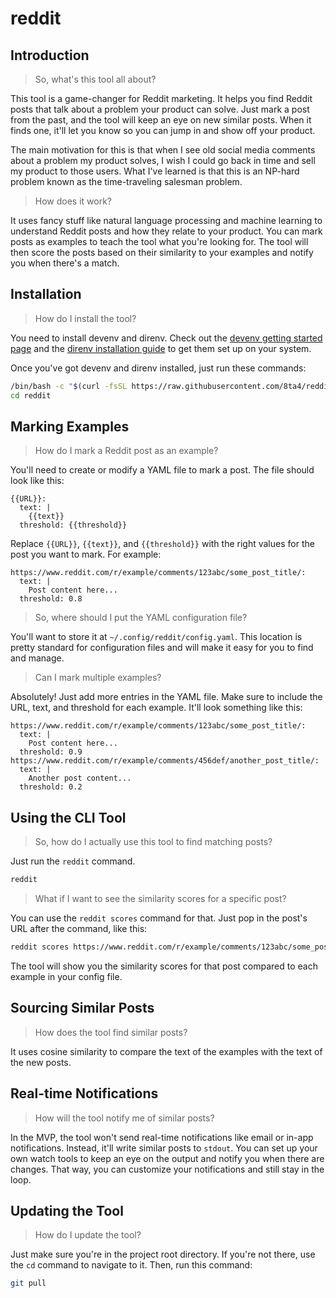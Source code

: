 # reddit

## Introduction

> So, what's this tool all about?

This tool is a game-changer for Reddit marketing. It helps you find Reddit posts that talk about a problem your product can solve. Just mark a post from the past, and the tool will keep an eye on new similar posts. When it finds one, it'll let you know so you can jump in and show off your product.

The main motivation for this is that when I see old social media comments about a problem my product solves, I wish I could go back in time and sell my product to those users. What I've learned is that this is an NP-hard problem known as the time-traveling salesman problem.

> How does it work?

It uses fancy stuff like natural language processing and machine learning to understand Reddit posts and how they relate to your product. You can mark posts as examples to teach the tool what you're looking for. The tool will then score the posts based on their similarity to your examples and notify you when there's a match.

## Installation

> How do I install the tool?

You need to install devenv and direnv. Check out the [devenv getting started page](https://devenv.sh/getting-started/#installation) and the [direnv installation guide](https://devenv.sh/automatic-shell-activation/#installing-direnv) to get them set up on your system.

Once you've got devenv and direnv installed, just run these commands:

```bash
/bin/bash -c "$(curl -fsSL https://raw.githubusercontent.com/8ta4/reddit/main/install.sh)"
cd reddit
```

## Marking Examples

> How do I mark a Reddit post as an example?

You'll need to create or modify a YAML file to mark a post. The file should look like this:

```
{{URL}}:
  text: |
    {{text}}
  threshold: {{threshold}}
```

Replace `{{URL}}`, `{{text}}`, and `{{threshold}}` with the right values for the post you want to mark. For example:

```
https://www.reddit.com/r/example/comments/123abc/some_post_title/:
  text: |
    Post content here...
  threshold: 0.8
```

> So, where should I put the YAML configuration file?

You'll want to store it at `~/.config/reddit/config.yaml`. This location is pretty standard for configuration files and will make it easy for you to find and manage.

> Can I mark multiple examples?

Absolutely! Just add more entries in the YAML file. Make sure to include the URL, text, and threshold for each example. It'll look something like this:

```
https://www.reddit.com/r/example/comments/123abc/some_post_title/:
  text: |
    Post content here...
  threshold: 0.9
https://www.reddit.com/r/example/comments/456def/another_post_title/:
  text: |
    Another post content...
  threshold: 0.2
```

## Using the CLI Tool

> So, how do I actually use this tool to find matching posts?

Just run the `reddit` command.

```bash
reddit
```

> What if I want to see the similarity scores for a specific post?

You can use the `reddit scores` command for that. Just pop in the post's URL after the command, like this:

```bash
reddit scores https://www.reddit.com/r/example/comments/123abc/some_post_title/
```

The tool will show you the similarity scores for that post compared to each example in your config file.

## Sourcing Similar Posts

> How does the tool find similar posts?

It uses cosine similarity to compare the text of the examples with the text of the new posts.

## Real-time Notifications

> How will the tool notify me of similar posts?

In the MVP, the tool won't send real-time notifications like email or in-app notifications. Instead, it'll write similar posts to `stdout`. You can set up your own watch tools to keep an eye on the output and notify you when there are changes. That way, you can customize your notifications and still stay in the loop.

## Updating the Tool

> How do I update the tool?

Just make sure you're in the project root directory. If you're not there, use the `cd` command to navigate to it. Then, run this command:

```bash
git pull
```
